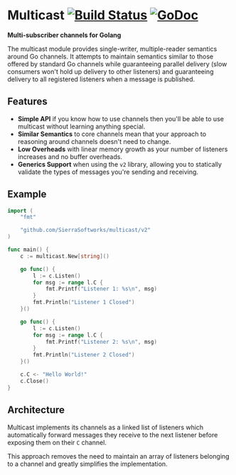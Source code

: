 # Multicast [![Build Status](https://travis-ci.org/SierraSoftworks/multicast.svg?branch=master)](https://travis-ci.org/SierraSoftworks/multicast) [![GoDoc](https://godoc.org/github.com/SierraSoftworks/multicast?status.svg)](https://godoc.org/github.com/SierraSoftworks/multicast/v2)
**Multi-subscriber channels for Golang**

The multicast module provides single-writer, multiple-reader semantics around Go channels.
It attempts to maintain semantics similar to those offered by standard Go channels while
guaranteeing parallel delivery (slow consumers won't hold up delivery to other listeners)
and guaranteeing delivery to all registered listeners when a message is published.

## Features

 - **Simple API** if you know how to use channels then you'll be able to use multicast
   without learning anything special.
 - **Similar Semantics** to core channels mean that your approach to reasoning around
   channels doesn't need to change.
 - **Low Overheads** with linear memory growth as your number of listeners increases
   and no buffer overheads.
 - **Generics Support** when using the `v2` library, allowing you to statically validate
   the types of messages you're sending and receiving.

## Example

```go
import (
    "fmt"

    "github.com/SierraSoftworks/multicast/v2"
)

func main() {
    c := multicast.New[string]()

	go func() {
		l := c.Listen()
		for msg := range l.C {
			fmt.Printf("Listener 1: %s\n", msg)
		}
        fmt.Println("Listener 1 Closed")
	}()

	go func() {
		l := c.Listen()
		for msg := range l.C {
			fmt.Printf("Listener 2: %s\n", msg)
		}
        fmt.Println("Listener 2 Closed")
	}()

	c.C <- "Hello World!"
	c.Close()
}
```

## Architecture
Multicast implements its channels as a linked list of listeners which automatically
forward messages they receive to the next listener before exposing them on their `C`
channel.

This approach removes the need to maintain an array of listeners belonging to a
channel and greatly simplifies the implementation.